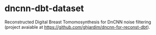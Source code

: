 # dncnn-dbt-dataset

Reconstructed Digital Breast Tomomosynthesis for DnCNN noise filtering (project avaiable at https://github.com/ghjardim/dncnn-for-reconst-dbt).
